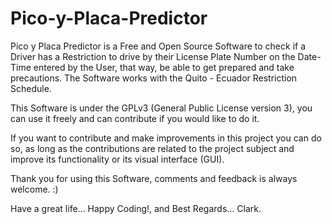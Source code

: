 # Pico-y-Placa-Predictor
Pico y Placa Predictor is a Free and Open Source Software to check if a Driver has a Restriction to drive by their License Plate Number on the Date-Time entered by the User, that way, be able to get prepared and take precautions. The Software works with the Quito - Ecuador Restriction Schedule.

This Software is under the GPLv3 (General Public License version 3), you can use it freely and can contribute if you would like to do it.

If you want to contribute and make improvements in this project you can do so, as long as the contributions are related to the project subject and improve its functionality or its visual interface (GUI).

Thank you for using this Software, comments and feedback is always welcome. :)

Have a great life... Happy Coding!, and Best Regards... Clark.
